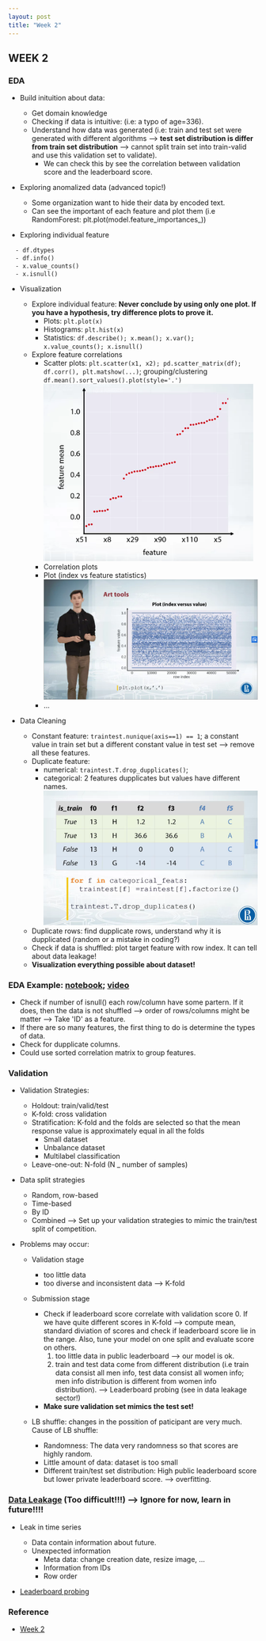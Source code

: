 ```yaml
---
layout: post
title: "Week 2"
---
```


## WEEK 2

### EDA
- Build inituition about data: 
  - Get domain knowledge
  - Checking if data is intuitive: (i.e: a typo of age=336). 
  - Understand how data was generated (i.e: train and test set were generated with different algorithms --> **test set distribution is differ from train set distribution** --> cannot split train set into train-valid and use this validation set to validate). 
    - We can check this by see the correlation between validation score and the leaderboard score.

- Exploring anomalized data (advanced topic!)
  - Some organization want to hide their data by encoded text.
  - Can see the important of each feature and plot them (i.e RandomForest: plt.plot(model.feature_importances_))
  
- Exploring individual feature
```
  - df.dtypes
  - df.info()
  - x.value_counts()
  - x.isnull()
```
  
- Visualization  
  - Explore individual feature: **Never conclude by using only one plot. If you have a hypothesis, try difference plots to prove it.** 
    - Plots: ``` plt.plot(x) ```
    - Histograms: ``` plt.hist(x) ```
    - Statistics: ```df.describe(); x.mean(); x.var(); x.value_counts(); x.isnull()```
  - Explore feature correlations
    - Scatter plots: ```plt.scatter(x1, x2); pd.scatter_matrix(df); df.corr(), plt.matshow(...)```; grouping/clustering  ```df.mean().sort_values().plot(style='.')``` ![](/how-to-win-data-science-competition-learn-from-top-kaggler/images/groups.png)
    - Correlation plots
    - Plot (index vs feature statistics) 
    ![](/how-to-win-data-science-competition-learn-from-top-kaggler/images/plot.png)
    - ...
    
- Data Cleaning
  - Constant feature: ```traintest.nunique(axis==1) == 1```; a constant value in train set but a different constant value in test set --> remove all these features. 
  - Duplicate feature: 
    - numerical: ``` traintest.T.drop_dupplicates() ```; 
    - categorical: 2 features dupplicates but values have different names.
    ![](/how-to-win-data-science-competition-learn-from-top-kaggler/images/dupplicate_features.png)
  - Duplicate rows: find dupplicate rows, understand why it is dupplicated (random or a mistake in coding?)
  - Check if data is shuffled: plot target feature with row index. It can tell about data leakage!
  - **Visualization everything possible about dataset!**
   
### EDA Example: [notebook](https://www.coursera.org/learn/competitive-data-science/notebook/fhzQR/notebook-for-the-screencast); [video](https://www.coursera.org/learn/competitive-data-science/lecture/Cf3nS/springleaf-competition-eda-ii)
- Check if number of isnull() each row/column have some partern. If it does, then the data is not shuffled --> order of rows/columns might be matter --> Take 'ID' as a feature. 
[](/how-to-win-data-science-competition-learn-from-top-kaggler/images/id_feature.png) 
[](/how-to-win-data-science-competition-learn-from-top-kaggler/images/column_feature.png)
- If there are so many features, the first thing to do is determine the types of data.
- Check for dupplicate columns.
- Could use sorted correlation matrix to group features.
[](/how-to-win-data-science-competition-learn-from-top-kaggler/images/corr_matrix.png)

### Validation

- Validation Strategies: 
  - Holdout: train/valid/test
  - K-fold: cross validation
  - Stratification: K-fold and the folds are selected so that the mean response value is approximately equal in all the folds
    - Small dataset
    - Unbalance dataset
    - Multilabel classification
  - Leave-one-out: N-fold (N _ number of samples)

- Data split strategies
  - Random, row-based
  - Time-based
  - By ID
  - Combined 
--> Set up your validation strategies to mimic the train/test split of competition.

- Problems may occur:
  - Validation stage
    - too little data
    - too diverse and inconsistent data
--> K-fold
  - Submission stage
    - Check if leaderboard score correlate with validation score
      0. If we have quite different scores in K-fold --> compute mean, standard diviation of scores and check if leaderboard score lie in the range. Also, tune your model on one split and evaluate score on others.
      1. too little data in public leaderboard --> our model is ok.
      2. train and test data come from different distribution (i.e train data consist all men info, test data consist all women info; men info distribution is different from women info distribution).
        --> Leaderboard probing (see in data leakage sector!)
    - **Make sure validation set mimics the test set!**
[](/how-to-win-data-science-competition-learn-from-top-kaggler/images/train_set_diff_distribution.png)

  - LB shuffle: changes in the possition of paticipant are very much. Cause of LB shuffle:
    - Randomness: The data very randomness so that scores are highly random.
    - Little amount of data: dataset is too small
    - Different train/test set distribution: High public leaderboard score but lower private leaderboard score. --> overfitting.

### [Data Leakage](https://www.coursera.org/learn/competitive-data-science/lecture/Uxcm1/expedia-challenge) (Too difficult!!!) --> Ignore for now, learn in future!!!!
- Leak in time series
  - Data contain information about future.
  - Unexpected information
    - Meta data: change creation date, resize image, ...
    - Information from IDs
    - Row order

- [Leaderboard probing](https://www.coursera.org/learn/competitive-data-science/lecture/0tkKf/leaderboard-probing-and-examples-of-rare-data-leaks)


### Reference
- [Week 2](https://www.coursera.org/learn/competitive-data-science/home/week/2)



